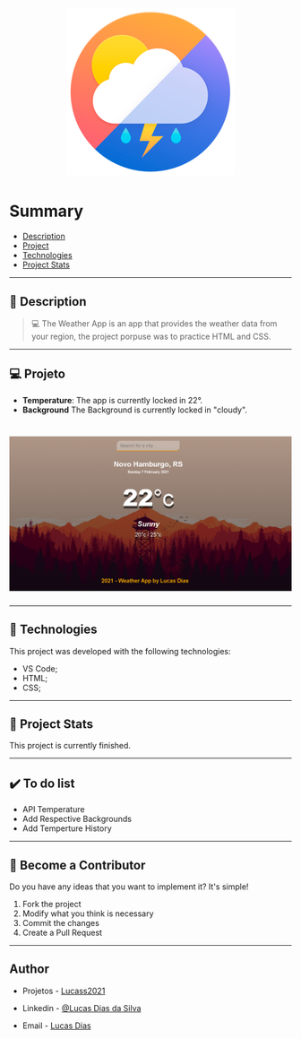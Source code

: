 <h1 align="center">
    <img src="logo0.png"/>
</h1>

# Summary

- [Description](#📝-Description)
- [Project](#💻-Project)
- [Technologies](#🚀-Technologies)
- [Project Stats](#🎯-Project-Stats)

---

## 📝 Description

>💻 The Weather App is an app that provides the weather data from your region, the project porpuse was to practice HTML and CSS.




---

## 💻 Projeto

* <b>Temperature</b>: The app is currently locked in 22°.
* <b>Background</b> The Background is currently locked in "cloudy".

<h1 align="center">
    <img src="read00.PNG"/>
</h1>



---

## 🚀 Technologies
This project was developed with the following technologies:
* VS Code;
* HTML;
* CSS;



---

## 🎯 Project Stats

This project is currently finished.

---

## :heavy_check_mark: To do list

- API Temperature
- Add Respective Backgrounds
- Add Temperture History

---

## :handshake: Become a Contributor

Do you have any ideas that you want to implement it? It's simple!

1. Fork the project
2. Modify what you think is necessary
3. Commit the changes
4. Create a Pull Request

---

## Author

- Projetos - [Lucass2021](https://github.com/Lucass2021)

- Linkedin - [@Lucas Dias da Silva](https://www.linkedin.com/in/lucas-dias-da-silva-118954199/)

- Email - [Lucas Dias](mailto:lucas.allx@hotmail.com")
